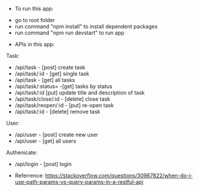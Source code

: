 - To run this app:
+ go to root folder
+ run command "npm install" to install dependent packages
+ run command "npm run devstart" to run app

- APIs in this app:

Task:
+ /api/task - [post] create task
+ /api/task/:id - [get] single task
+ /api/task - [get] all tasks
+ /api/task/:status= -[get] tasks by status
+ /api/task/:id [put] update title and description of task
+ /api/task/close/:id - [delete] close task
+ /api/task/reopen/:id - [put] re-open task
+ /api/task/:id  - [delete] remove task

User:
+ /api/user - [post] create new user
+ /api/user - [get] all users


Authenicate:
+ /api/login - [post] login

- Referrence: https://stackoverflow.com/questions/30967822/when-do-i-use-path-params-vs-query-params-in-a-restful-api
